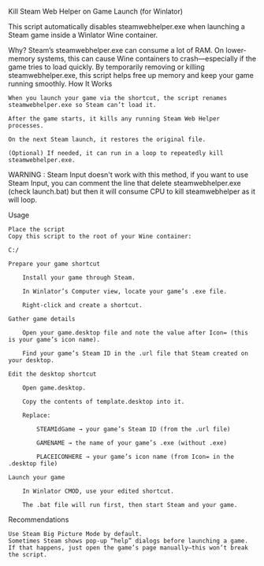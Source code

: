 Kill Steam Web Helper on Game Launch (for Winlator)

This script automatically disables steamwebhelper.exe when launching a Steam game inside a Winlator Wine container.

Why?
Steam’s steamwebhelper.exe can consume a lot of RAM. On lower-memory systems, this can cause Wine containers to crash—especially if the game tries to load quickly. By temporarily removing or killing steamwebhelper.exe, this script helps free up memory and keep your game running smoothly.
How It Works

    When you launch your game via the shortcut, the script renames steamwebhelper.exe so Steam can’t load it.

    After the game starts, it kills any running Steam Web Helper processes.

    On the next Steam launch, it restores the original file.

    (Optional) If needed, it can run in a loop to repeatedly kill steamwebhelper.exe.

WARNING : Steam Input doesn't work with this method, if you want to use Steam Input, you can comment the line that delete steamwebhelper.exe (check launch.bat) but then it will consume CPU to kill steamwebhelper as it will loop.  

Usage

    Place the script
    Copy this script to the root of your Wine container:

    C:/

    Prepare your game shortcut

        Install your game through Steam.

        In Winlator’s Computer view, locate your game’s .exe file.

        Right-click and create a shortcut.

    Gather game details

        Open your game.desktop file and note the value after Icon= (this is your game’s icon name).

        Find your game’s Steam ID in the .url file that Steam created on your desktop.

    Edit the desktop shortcut

        Open game.desktop.

        Copy the contents of template.desktop into it.

        Replace:

            STEAMIdGame → your game’s Steam ID (from the .url file)

            GAMENAME → the name of your game’s .exe (without .exe)

            PLACEICONHERE → your game’s icon name (from Icon= in the .desktop file)

    Launch your game

        In Winlator CMOD, use your edited shortcut.

        The .bat file will run first, then start Steam and your game.

Recommendations

    Use Steam Big Picture Mode by default.
    Sometimes Steam shows pop-up “help” dialogs before launching a game. If that happens, just open the game’s page manually—this won’t break the script.


